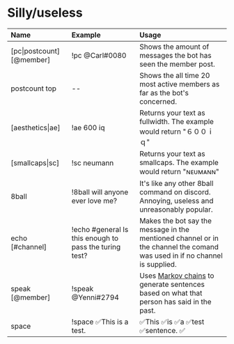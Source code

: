 # Silly/useless

| Name | Example | Usage |
| :--- | :--- | :--- |
| \[pc\|postcount\] \[@member\] | !pc @Carl\#0080 | Shows the amount of messages the bot has seen the member post. |
| postcount top | -- | Shows the all time 20 most active members as far as the bot's concerned. |
| \[aesthetics\|ae\] | !ae 600 iq | Returns your text as fullwidth. The example would return "６００ｉｑ" |
| \[smallcaps\|sc\] | !sc neumann | Returns your text as smallcaps. The example would return "ɴᴇᴜᴍᴀɴɴ" |
| 8ball | !8ball will anyone ever love me? | It's like any other 8ball command on discord. Annoying, useless and unreasonably popular. |
| echo \[\#channel\] | !echo \#general Is this enough to pass the turing test? | Makes the bot say the message in the mentioned channel or in the channel the comand was used in if no channel is supplied. |
| speak \[@member\] | !speak @Yenni\#2794 | Uses [Markov chains](https://github.com/jsvine/markovify) to generate sentences based on what that person has said in the past. |
| space  | !space ✅This is a test. |  ✅This ✅is ✅a ✅test ✅sentence. ✅ |

